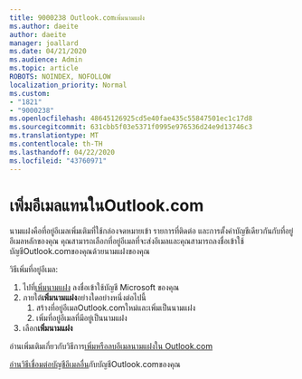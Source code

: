 ```yaml
---
title: 9000238 Outlook.comเพิ่มนามแฝง
ms.author: daeite
author: daeite
manager: joallard
ms.date: 04/21/2020
ms.audience: Admin
ms.topic: article
ROBOTS: NOINDEX, NOFOLLOW
localization_priority: Normal
ms.custom:
- "1821"
- "9000238"
ms.openlocfilehash: 48645126925cd5e40fae435c55847501ec1c17d8
ms.sourcegitcommit: 631cbb5f03e5371f0995e976536d24e9d13746c3
ms.translationtype: MT
ms.contentlocale: th-TH
ms.lasthandoff: 04/22/2020
ms.locfileid: "43760971"
---
```

# <a name="add-an-email-alias-in-outlookcom"></a>เพิ่มอีเมลแทนในOutlook.com

นามแฝงคือที่อยู่อีเมลเพิ่มเติมที่ใช้กล่องจดหมายเข้า รายการที่ติดต่อ และการตั้งค่าบัญชีเดียวกันกับที่อยู่อีเมลหลักของคุณ คุณสามารถเลือกที่อยู่อีเมลที่จะส่งอีเมลและคุณสามารถลงชื่อเข้าใช้บัญชีOutlook.comของคุณด้วยนามแฝงของคุณ

วิธีเพิ่มที่อยู่อีเมล:

1. ไปที่[เพิ่มนามแฝง](https://go.microsoft.com/fwlink/p/?linkid=864833) ลงชื่อเข้าใช้บัญชี Microsoft ของคุณ
2. ภายใต้**เพิ่มนามแฝง**อย่างใดอย่างหนึ่งต่อไปนี้
    1. สร้างที่อยู่อีเมลOutlook.comใหม่และเพิ่มเป็นนามแฝง
    2. เพิ่มที่อยู่อีเมลที่มีอยู่เป็นนามแฝง
3. เลือก**เพิ่มนามแฝง**

อ่านเพิ่มเติมเกี่ยวกับวิธีการ[เพิ่มหรือลบอีเมลนามแฝงใน Outlook.com](https://support.office.com/article/459b1989-356d-40fa-a689-8f285b13f1f2?wt.mc_id=Office_Outlook_com_Alchemy)  

[อ่านวิธีเชื่อมต่อบัญชีอีเมลอื่น](https://support.office.com/article/c5224df4-5885-4e79-91ba-523aa743f0ba?wt.mc_id=Office_Outlook_com_Alchemy)กับบัญชีOutlook.comของคุณ